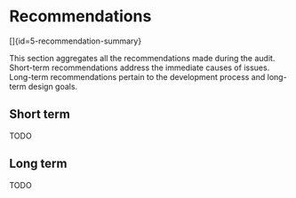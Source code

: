 # Recommendations
[]{id=5-recommendation-summary}

This section aggregates all the recommendations made during the audit. Short-term
recommendations address the immediate causes of issues. Long-term recommendations
pertain to the development process and long-term design goals.

## Short term

TODO

## Long term

TODO
